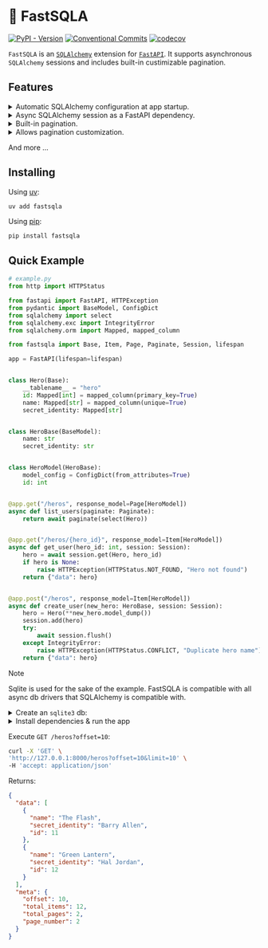 # 🚀 FastSQLA

[![PyPI - Version](https://img.shields.io/pypi/v/FastSQLA?color=brightgreen)](https://pypi.org/project/FastSQLA/)
[![Conventional Commits](https://img.shields.io/badge/Conventional%20Commits-1.0.0-brightgreen.svg)](https://conventionalcommits.org)
[![codecov](https://codecov.io/gh/hadrien/fastsqla/graph/badge.svg?token=XK3YT60MWK)](https://codecov.io/gh/hadrien/fastsqla)

`FastSQLA` is an [`SQLAlchemy`] extension for [`FastAPI`].
It supports asynchronous `SQLAlchemy` sessions and includes built-in custimizable
pagination.

## Features

<details>
    <summary>Automatic SQLAlchemy configuration at app startup.</summary>

  Using [`FastAPI` Lifespan](https://fastapi.tiangolo.com/advanced/events/#lifespan):
```python
from fastapi import FastAPI
from fastsqla import lifespan

app = FastAPI(lifespan=lifespan)
```
</details>
<details>
    <summary>Async SQLAlchemy session as a FastAPI dependency.</summary>

```python
...
from fastsqla import Session
from sqlalchemy import select
...

@app.get("/heros")
async def get_heros(session:Session):
    stmt = select(...)
    result = await session.execute(stmt)
    ...
```
</details>
<details>
    <summary>Built-in pagination.</summary>

```python
...
from fastsqla import Page, Paginate
from sqlalchemy import select
...

@app.get("/heros", response_model=Page[HeroModel])
async def get_heros(paginate:Paginate):
    return paginate(select(Hero))
```
</details>
<details>
    <summary>Allows pagination customization.</summary>

```python
...
from fastapi import Page, new_pagination
...

Paginate = new_pagination(min_page_size=5, max_page_size=500)

@app.get("/heros", response_model=Page[HeroModel])
async def get_heros(paginate:Paginate):
    return paginate(select(Hero))
```
</details>

And more ...
<!-- <details><summary></summary></details> -->

## Installing

Using [uv](https://docs.astral.sh/uv/):
```bash
uv add fastsqla
```

Using [pip](https://pip.pypa.io/):
```
pip install fastsqla
```

## Quick Example

```python
# example.py
from http import HTTPStatus

from fastapi import FastAPI, HTTPException
from pydantic import BaseModel, ConfigDict
from sqlalchemy import select
from sqlalchemy.exc import IntegrityError
from sqlalchemy.orm import Mapped, mapped_column

from fastsqla import Base, Item, Page, Paginate, Session, lifespan

app = FastAPI(lifespan=lifespan)


class Hero(Base):
    __tablename__ = "hero"
    id: Mapped[int] = mapped_column(primary_key=True)
    name: Mapped[str] = mapped_column(unique=True)
    secret_identity: Mapped[str]


class HeroBase(BaseModel):
    name: str
    secret_identity: str


class HeroModel(HeroBase):
    model_config = ConfigDict(from_attributes=True)
    id: int


@app.get("/heros", response_model=Page[HeroModel])
async def list_users(paginate: Paginate):
    return await paginate(select(Hero))


@app.get("/heros/{hero_id}", response_model=Item[HeroModel])
async def get_user(hero_id: int, session: Session):
    hero = await session.get(Hero, hero_id)
    if hero is None:
        raise HTTPException(HTTPStatus.NOT_FOUND, "Hero not found")
    return {"data": hero}


@app.post("/heros", response_model=Item[HeroModel])
async def create_user(new_hero: HeroBase, session: Session):
    hero = Hero(**new_hero.model_dump())
    session.add(hero)
    try:
        await session.flush()
    except IntegrityError:
        raise HTTPException(HTTPStatus.CONFLICT, "Duplicate hero name")
    return {"data": hero}
```

> [!NOTE]
> Sqlite is used for the sake of the example.
> FastSQLA is compatible with all async db drivers that SQLAlchemy is compatible with.

<details>
    <summary>Create an <code>sqlite3</code> db:</summary>

```bash
sqlite3 db.sqlite <<EOF
CREATE TABLE hero (
    id              INTEGER PRIMARY KEY AUTOINCREMENT,
    name            TEXT NOT NULL UNIQUE, -- Hero name (e.g., Superman)
    secret_identity TEXT NOT NULL         -- Secret identity (e.g., Clark Kent)
);

-- Insert heroes with hero name and secret identity
INSERT INTO hero (name, secret_identity) VALUES ('Superman', 'Clark Kent');
INSERT INTO hero (name, secret_identity) VALUES ('Batman', 'Bruce Wayne');
INSERT INTO hero (name, secret_identity) VALUES ('Wonder Woman', 'Diana Prince');
INSERT INTO hero (name, secret_identity) VALUES ('Iron Man', 'Tony Stark');
INSERT INTO hero (name, secret_identity) VALUES ('Spider-Man', 'Peter Parker');
INSERT INTO hero (name, secret_identity) VALUES ('Captain America', 'Steve Rogers');
INSERT INTO hero (name, secret_identity) VALUES ('Black Widow', 'Natasha Romanoff');
INSERT INTO hero (name, secret_identity) VALUES ('Thor', 'Thor Odinson');
INSERT INTO hero (name, secret_identity) VALUES ('Scarlet Witch', 'Wanda Maximoff');
INSERT INTO hero (name, secret_identity) VALUES ('Doctor Strange', 'Stephen Strange');
INSERT INTO hero (name, secret_identity) VALUES ('The Flash', 'Barry Allen');
INSERT INTO hero (name, secret_identity) VALUES ('Green Lantern', 'Hal Jordan');
EOF
```

</details>

<details>
    <summary>Install dependencies & run the app</summary>

```bash
pip install uvicorn aiosqlite fastsqla
sqlalchemy_url=sqlite+aiosqlite:///db.sqlite?check_same_thread=false uvicorn example:app
```

</details>

Execute `GET /heros?offset=10`:

```bash
curl -X 'GET' \
'http://127.0.0.1:8000/heros?offset=10&limit=10' \
-H 'accept: application/json'
```
Returns:
```json
{
  "data": [
    {
      "name": "The Flash",
      "secret_identity": "Barry Allen",
      "id": 11
    },
    {
      "name": "Green Lantern",
      "secret_identity": "Hal Jordan",
      "id": 12
    }
  ],
  "meta": {
    "offset": 10,
    "total_items": 12,
    "total_pages": 2,
    "page_number": 2
  }
}
```

[`FastAPI`]: https://fastapi.tiangolo.com/
[`SQLAlchemy`]: http://sqlalchemy.org/
